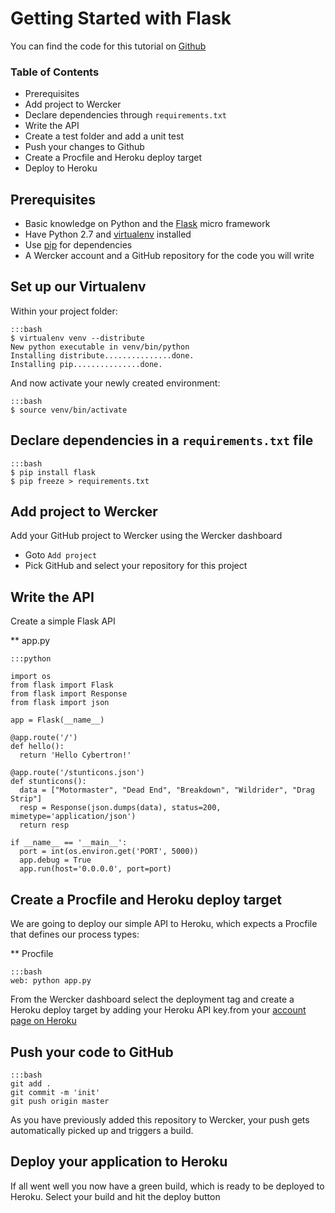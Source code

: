 # Getting Started with Flask

You can find the code for this tutorial on [Github](https://github.com/mies/wercker-flask-api)

### Table of Contents
* Prerequisites
* Add project to Wercker
* Declare dependencies through `requirements.txt`
* Write the API
* Create a test folder and add a unit test
* Push your changes to Github
* Create a Procfile and Heroku deploy target
* Deploy to Heroku

## Prerequisites
* Basic knowledge on Python and the [Flask](http://flask.pocoo.org) micro framework
* Have Python 2.7 and [virtualenv](http://pypi.python.org/pypi/virtualenv) installed
* Use [pip](http://pypi.python.org/pypi/pip) for dependencies
* A Wercker account and a GitHub repository for the code you will write

## Set up our Virtualenv

Within your project folder:

	:::bash
	$ virtualenv venv --distribute
	New python executable in venv/bin/python
	Installing distribute...............done.
	Installing pip...............done.

And now activate your newly created environment:

	:::bash
	$ source venv/bin/activate

## Declare dependencies in a `requirements.txt` file

	:::bash
	$ pip install flask
	$ pip freeze > requirements.txt

## Add project to Wercker
Add your GitHub project to Wercker using the Wercker dashboard
* Goto `Add project`
* Pick GitHub and select your repository for this project

## Write the API

Create a simple Flask API

** app.py

    :::python

	import os
	from flask import Flask
	from flask import Response
	from flask import json

	app = Flask(__name__)

	@app.route('/')
	def hello():
	  return 'Hello Cybertron!'

	@app.route('/stunticons.json')
	def stunticons():
	  data = ["Motormaster", "Dead End", "Breakdown", "Wildrider", "Drag Strip"]
	  resp = Response(json.dumps(data), status=200, mimetype='application/json')
	  return resp

	if __name__ == '__main__':
	  port = int(os.environ.get('PORT', 5000))
	  app.debug = True
	  app.run(host='0.0.0.0', port=port)


## Create a Procfile and Heroku deploy target

We are going to deploy our simple API to Heroku, which expects a Procfile that defines our process types:

** Procfile

	:::bash
	web: python app.py

From the Wercker dashboard select the deployment tag and create a Heroku deploy target by adding your Heroku API key.from your [account page on Heroku](https://dashboard.heroku.com/account)

## Push your code to GitHub

	:::bash
	git add .
	git commit -m 'init'
	git push origin master

As you have previously added this repository to Wercker, your push gets automatically picked up and triggers a build.

## Deploy your application to Heroku

If all went well you now have a green build, which is ready to be deployed to Heroku.
Select your build and hit the deploy button